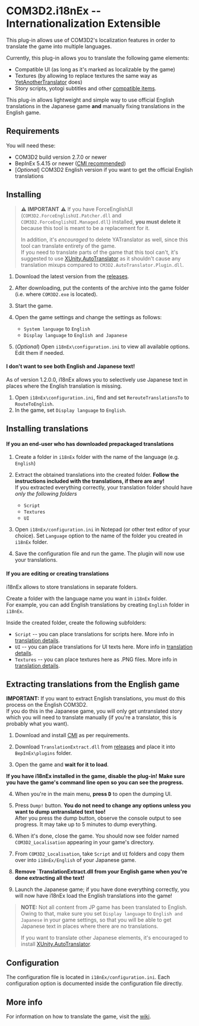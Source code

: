 # COM3D2.i18nEx -- Internationalization Extensible

This plug-in allows use of COM3D2's localization features in order to translate the game into multiple languages.

Currently, this plug-in allows you to translate the following game elements:

* Compatible UI (as long as it's marked as localizable by the game)
* Textures (by allowing to replace textures the same way as [YetAnotherTranslator](https://github.com/denikson/CM3D2.YATranslator) does)
* Story scripts, yotogi subtitles and other [compatible items]([#translation-details](https://github.com/denikson/COM3D2.i18nEx/wiki/How-to-translate)).

This plug-in allows lightweight and simple way to use official English translations in the Japanese game 
**and** manually fixing translations in the English game. 

## Requirements

You will need these:

* COM3D2 build version 2.7.0 or newer
* BepInEx 5.4.15 or newer ([CMI recommended](https://git.io/J3mIL))
* [*Optional*] COM3D2 English version if you want to get the official English translations

## Installing

> ⚠️ **IMPORTANT** ⚠️
> If you have ForceEnglishUI (`COM3D2.ForceEnglishUI.Patcher.dll` and `COM3D2.ForceEnglishUI.Managed.dll`) installed, **you must delete it** 
> because this tool is meant to be a replacement for it.
>  
> In addition, it's *encouraged* to delete YATranslator as well, since this tool can translate
> entirety of the game.  
> If you need to translate parts of the game that this tool can't, it's suggested to use
> [XUnity.AutoTranslator](https://github.com/bbepis/XUnity.AutoTranslator/) as it shouldn't cause any
> translation mixups compared to `CM3D2.AutoTranslator.Plugin.dll`.

1. Download the latest version from the [releases](https://github.com/denikson/COM3D2.i18nEx/releases).

2. After downloading, put the contents of the archive into the game folder (i.e. where `COM3D2.exe` is located).  

3. Start the game. 

4. Open the game settings and change the settings as follows:
    
    * `System language` to `English`
    * `Display language` to `English and Japanese`

4. (*Optional*) Open `i18nEx\configuration.ini` to view all available options. Edit them if needed.

#### I don't want to see both English and Japanese text! 

As of version 1.2.0.0, i18nEx allows you to selectively use Japanese text in places where the English translation is missing. 

1. Open `i18nEx\configuration.ini`, find and set `RerouteTranslationsTo` to `RouteToEnglish`.
2.  In the game, set `Display language` to `English`.

## Installing translations

#### If you an end-user who has downloaded prepackaged translations

1. Create a folder in `i18nEx` folder with the name of the language (e.g. `English`)
2. Extract the obtained translations into the created folder. **Follow the instructions included with the translations, if there are any!**  
    If you extracted everything correctly, your translation folder should have *only the following folders*
    
    * `Script`
    * `Textures`
    * `UI`
3. Open `i18nEx/configuration.ini` in Notepad (or other text editor of your choice). Set `Language` option to the name of the folder you created in `i18nEx` folder. 
4. Save the configuration file and run the game. The plugin will now use your translations. 

#### If you are editing or creating translations 

i18nEx allows to store translations in separate folders.

Create a folder with the language name you want in `i18nEx` folder.  
For example, you can add English translations by creating `English` folder in `i18nEx`.

Inside the created folder, create the following subfolders:

* `Script` -- you can place translations for scripts here. More info in [translation details](https://github.com/denikson/COM3D2.i18nEx/wiki/How-to-translate).
* `UI` -- you can place translations for UI texts here. More info in [translation details](https://github.com/denikson/COM3D2.i18nEx/wiki/How-to-translate).
* `Textures` -- you can place textures here as .PNG files. More info in [translation details](https://github.com/denikson/COM3D2.i18nEx/wiki/How-to-translate).

## Extracting translations from the English game

**IMPORTANT:** If you want to extract English translations, you must do this process on the English COM3D2.  
If you do this in the Japanese game, you will only get untranslated story which you will need to translate manually 
(if you're a translator, this is probably what you want).  

1. Download and install [CMI](https://git.io/J3mIL) as per requirements.

2. Download `TranslationExtract.dll` from [releases](https://github.com/denikson/COM3D2.i18nEx/releases) and place it into `BepInEx\plugins` folder.  

3. Open the game and **wait for it to load**.

**If you have i18nEx installed in the game, disable the plug-in!**
**Make sure you have the game's command line open so you can see the progress.** 

4. When you're in the main menu, **press <kbd>D</kbd>** to open the dumping UI.

5. Press `Dump!` button. **You do not need to change any options unless you want to dump untranslated text too!**  
After you press the dump button, observe the console output to see progress. It may take up to 5 minutes to dump everything.

6. When it's done, close the game. You should now see folder named `COM3D2_Localisation` appearing in your game's directory.  

7. From `COM3D2_Localisation`, take `Script` and `UI` folders and copy them over into `i18nEx/English` of your Japanese game. 

8. **Remove `TranslationExtract.dll from your English game when you're done extracting all the text!**

9. Launch the Japanese game; if you have done everything correctly, you will now have i18nEx load the English translations into the game!

> **NOTE:**
> Not all content from JP game has been translated to English.  
> Owing to that, make sure you set `Display language` to `English and Japanese` in your game settings, 
> so that you will be able to get Japanese text in places where there are no translations.  
> 
> If you want to translate other Japanese elements, it's encouraged to install [XUnity.AutoTranslator](https://github.com/bbepis/XUnity.AutoTranslator/).

## Configuration

The configuration file is located in `i18nEx/configuration.ini`. Each configuration option is documented inside the configuration file directly.

## More info

For information on how to translate the game, visit the [wiki](https://github.com/denikson/COM3D2.i18nEx/wiki/How-to-translate).
